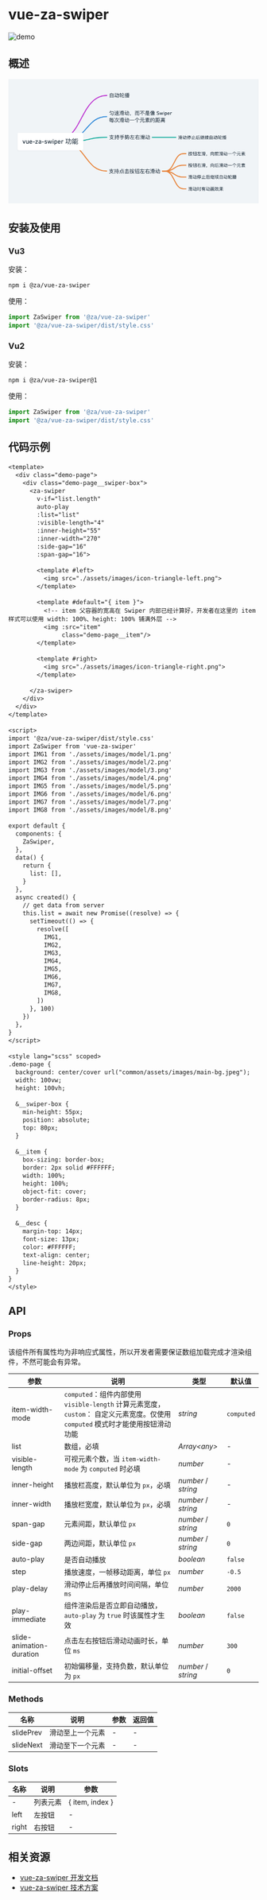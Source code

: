 # vue-za-swiper
![demo](./docs/assets/demo.gif)

## 概述

![vue-za-swiper-function](./docs/assets/vue-za-swiper-function.png)

## 安装及使用
### Vu3
安装：
```shell
npm i @za/vue-za-swiper
```

使用：
```js
import ZaSwiper from '@za/vue-za-swiper'
import '@za/vue-za-swiper/dist/style.css'
```

### Vu2
安装：
```shell
npm i @za/vue-za-swiper@1
```

使用：
```js
import ZaSwiper from '@za/vue-za-swiper'
import '@za/vue-za-swiper/dist/style.css'
```

## 代码示例

```vue
<template>
  <div class="demo-page">
    <div class="demo-page__swiper-box">
      <za-swiper
        v-if="list.length"
        auto-play
        :list="list"
        :visible-length="4"
        :inner-height="55"
        :inner-width="270"
        :side-gap="16"
        :span-gap="16">

        <template #left>
          <img src="./assets/images/icon-triangle-left.png">
        </template>

        <template #default="{ item }">
          <!-- item 父容器的宽高在 Swiper 内部已经计算好，开发者在这里的 item 样式可以使用 width: 100%、height: 100% 铺满外层 -->
          <img :src="item"
               class="demo-page__item"/>
        </template>

        <template #right>
          <img src="./assets/images/icon-triangle-right.png">
        </template>

      </za-swiper>
    </div>
  </div>
</template>

<script>
import '@za/vue-za-swiper/dist/style.css'
import ZaSwiper from 'vue-za-swiper'
import IMG1 from './assets/images/model/1.png'
import IMG2 from './assets/images/model/2.png'
import IMG3 from './assets/images/model/3.png'
import IMG4 from './assets/images/model/4.png'
import IMG5 from './assets/images/model/5.png'
import IMG6 from './assets/images/model/6.png'
import IMG7 from './assets/images/model/7.png'
import IMG8 from './assets/images/model/8.png'

export default {
  components: {
    ZaSwiper,
  },
  data() {
    return {
      list: [],
    }
  },
  async created() {
    // get data from server
    this.list = await new Promise((resolve) => {
      setTimeout(() => {
        resolve([
          IMG1,
          IMG2,
          IMG3,
          IMG4,
          IMG5,
          IMG6,
          IMG7,
          IMG8,
        ])
      }, 100)
    })
  },
}
</script>

<style lang="scss" scoped>
.demo-page {
  background: center/cover url("common/assets/images/main-bg.jpeg");
  width: 100vw;
  height: 100vh;

  &__swiper-box {
    min-height: 55px;
    position: absolute;
    top: 80px;
  }

  &__item {
    box-sizing: border-box;
    border: 2px solid #FFFFFF;
    width: 100%;
    height: 100%;
    object-fit: cover;
    border-radius: 8px;
  }

  &__desc {
    margin-top: 14px;
    font-size: 13px;
    color: #FFFFFF;
    text-align: center;
    line-height: 20px;
  }
}
</style>
```

## API

### Props
该组件所有属性均为非响应式属性，所以开发者需要保证数组加载完成才渲染组件，不然可能会有异常。

| 参数                       | 说明                                                                                                          | 类型                  | 默认值     |
|--------------------------|-------------------------------------------------------------------------------------------------------------|---------------------|---------|
| item-width-mode          | `computed`：组件内部使用 `visible-length` 计算元素宽度，`custom`： 自定义元素宽度。仅使用 `computed` 模式时才能使用按钮滑动功能                    | _string_            | `computed`       |
| list                     | 数组，必填                                                                                                       | _Array\<any>_       | -       |
| visible-length           | 可视元素个数，当 `item-width-mode` 为 `computed` 时必填                                                                 | _number_            | -       |
| inner-height             | 播放栏高度，默认单位为 `px`，必填                                                                                         | _number_ / _string_ | -       |
| inner-width              | 播放栏宽度，默认单位为 `px`，必填                                                                                         | _number_ / _string_ | -       |
| span-gap                 | 元素间距，默认单位 `px`                                                                                              | _number_ / _string_ | `0`     |
| side-gap                 | 两边间距，默认单位 `px`                                                                                              | _number_ / _string_ | `0`     |
| auto-play                | 是否自动播放                                                                                                      | _boolean_           | `false` |
| step                     | 播放速度，一帧移动距离，单位 `px`                                                                                         | _number_            | `-0.5`  |
| play-delay               | 滑动停止后再播放时间间隔，单位 `ms`                                                                                        | _number_            | `2000`  |
| play-immediate           | 组件渲染后是否立即自动播放，`auto-play` 为 `true` 时该属性才生效                                                                  | _boolean_           | `false` |
| slide-animation-duration | 点击左右按钮后滑动动画时长，单位 `ms`                                                                                       | _number_            | `300`   |
| initial-offset           | 初始偏移量，支持负数，默认单位为 `px`                                                                                       | _number_ / _string_            | `0`     |

### Methods
| 名称           | 说明                         | 参数 |  返回值 |
|--------------|----------------------------|--|-----------------------|
| slidePrev   | 滑动至上一个元素 | - | - |
| slideNext |  滑动至下一个元素  | - | - |

### Slots

| 名称    | 说明   | 参数              |
|-------|------|-----------------|
| -     | 列表元素 | { item, index } |
| left  | 左按钮  | -               |
| right | 右按钮  | -               |

## 相关资源
- [vue-za-swiper 开发文档](./dev.md)
- [vue-za-swiper 技术方案](./docs/technical-solution/index.md)
